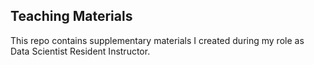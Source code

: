 ## Teaching Materials

This repo contains supplementary materials I created during my role as Data Scientist Resident Instructor.
